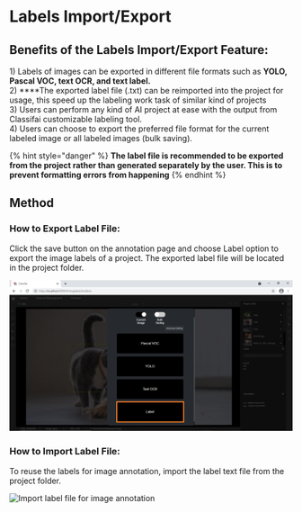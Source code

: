 # Labels Import/Export

## Benefits of the Labels Import/Export Feature:

1\) Labels of images can be exported in different file formats such as **YOLO, Pascal VOC, text OCR, and text label.**  
2\) ****The exported label file \(.txt\) can be reimported into the project for usage, this speed up the labeling work task of similar kind of projects  
3\) Users can perform any kind of AI project at ease with the output from Classifai customizable labeling tool.   
4\) Users can choose to export the preferred file format for the current labeled image or all labeled images \(bulk saving\).

{% hint style="danger" %}
**The label file is recommended to be exported from the project rather than generated separately by the user. This is to prevent formatting errors from happening**
{% endhint %}

## Method

### How to Export Label File:

Click the save button on the annotation page and choose Label option to export the image labels of a project. The exported label file will be located in the project folder.

![](../../.gitbook/assets/labelformat.png)

### How to Import Label File:

To reuse the labels for image annotation, import the label text file from the project folder.

![Import label file for image annotation](../../.gitbook/assets/import-label.gif)



